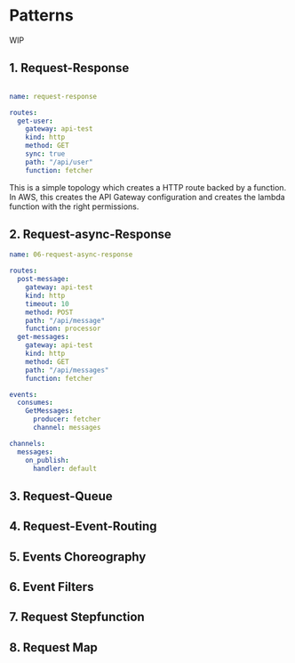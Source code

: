 # Patterns

<!-- toc -->

WIP

## 1. Request-Response

```yaml

name: request-response

routes:
  get-user:
    gateway: api-test
    kind: http
    method: GET
	sync: true
    path: "/api/user"
    function: fetcher
```

This is a simple topology which creates a HTTP route backed by a function. In AWS, this creates the API Gateway configuration and creates the lambda function with the right permissions.


## 2. Request-async-Response

```yaml
name: 06-request-async-response

routes:
  post-message:
    gateway: api-test
    kind: http
    timeout: 10
    method: POST
    path: "/api/message"
    function: processor
  get-messages:
    gateway: api-test
    kind: http
    method: GET
    path: "/api/messages"
    function: fetcher

events:
  consumes:
    GetMessages:
      producer: fetcher
      channel: messages

channels:
  messages:
    on_publish:
      handler: default
```

## 3. Request-Queue

## 4. Request-Event-Routing

## 5. Events Choreography

## 6. Event Filters

## 7. Request Stepfunction

## 8. Request Map
